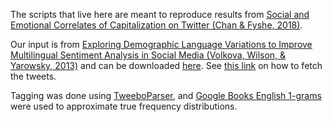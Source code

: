 The scripts that live here are meant to reproduce results from [Social and Emotional Correlates of Capitalization on Twitter (Chan & Fyshe, 2018)](http://www.aclweb.org/anthology/W18-1102).

Our input is from [Exploring Demographic Language Variations to Improve Multilingual Sentiment Analysis in Social Media (Volkova, Wilson, & Yarowsky, 2013)](https://www.cs.jhu.edu/~svitlana/papers/VWY-emnlp2013.pdf) and can be downloaded [here](https://www.cs.jhu.edu/~svitlana/data/data_emnlp2013.tar.gz). See [this link](https://gwu-libraries.github.io/sfm-ui/posts/2017-09-14-twitter-data) on how to fetch the tweets.

Tagging was done using [TweeboParser](https://github.com/ikekonglp/TweeboParser), and [Google Books English 1-grams](http://storage.googleapis.com/books/ngrams/books/datasetsv2.html) were used to approximate true frequency distributions.
